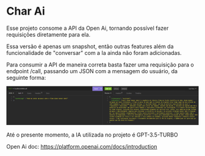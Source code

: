 # Char Ai

Esse projeto consome a API da Open Ai, tornando possível fazer requisições diretamente para ela.

Essa versão é apenas um snapshot, então outras features além da funcionalidade de "conversar" com a Ia ainda não foram adicionadas.

Para consumir a API de maneira correta basta fazer uma requisição para o endpoint /call, passando um JSON com a mensagem do usuário, da seguinte forma:

![resposta-ai](/src/main/assets/images/aiResponse.png)

Até o presente momento, a IA utilizada no projeto é GPT-3.5-TURBO

Open Ai doc: https://platform.openai.com/docs/introduction